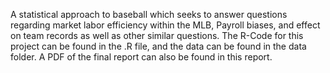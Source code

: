A statistical approach to baseball which seeks to answer questions regarding market labor efficiency within the MLB, Payroll biases, and 
effect on team records as well as other similar questions. The R-Code for this project can be found in the .R file, and the data can be found in the data folder. A PDF of the final report can also be found in this report. 
